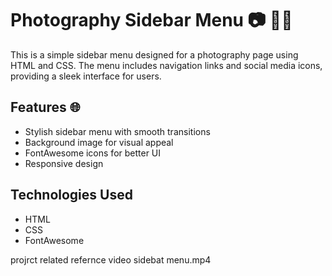 # Photography Sidebar Menu 📷 👩‍💻

This is a simple sidebar menu designed for a photography page using HTML and CSS. The menu includes navigation links and social media icons, providing a sleek interface for users.  

## Features 🌐
- Stylish sidebar menu with smooth transitions  
- Background image for visual appeal  
- FontAwesome icons for better UI  
- Responsive design  

## Technologies Used  
- HTML 
- CSS  
- FontAwesome

projrct related refernce video
sidebat menu.mp4 
